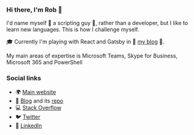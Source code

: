 ### Hi there, I'm Rob 👋
I'd name myself 🤖 a scripting guy 🤖, rather than a developer, but I like to learn new languages. This is how I challenge myself.

🎓 Currently I'm playing with React and Gatsby in 📰 [my blog](https://robdy.github.io) 📰.

My main areas of expertise is Microsoft Teams, Skype for Business, Microsoft 365 and PowerShell

### Social links
- 🌍 [Main website](https://dyjas.cc)
- 📰 [Blog](https://robdy.io) and its [repo](https://github.com/robdy/robdy.github.io)
- 💻 [Stack Overflow](https://stackoverflow.com/users/9902555/robdy?tab=profile)
- 🐦 [Twitter](https://twitter.com/robdyy)
- 💼 [LinkedIn](https://linkedin.com/in/robertdyjas)
<!--- - 🔭 I’m currently working on ...
- 🌱 I’m currently learning ...
- 👯 I’m looking to collaborate on ...
- 🤔 I’m looking for help with ...

### Misc
- 💬 Ask me about PowerShell
- 📫 How to reach me: tag 
- 😄 Pronouns: ...
- ⚡ Fun fact: ...
-->
